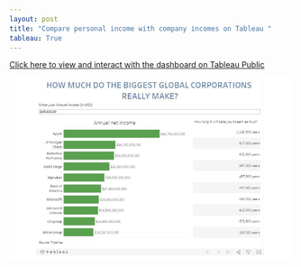 ```yaml
---
layout: post
title: "Compare personal income with company incomes on Tableau "
tableau: True
---
```


[Click here to view and interact with the dashboard on Tableau Public](https://public.tableau.com/views/Comparingpersonalandcorporationincome/Dashboard?:embed=y&:display_count=yes&:origin=viz_share_link)

![Dashboard snapshot](/assets/tableaucorp.JPG)
